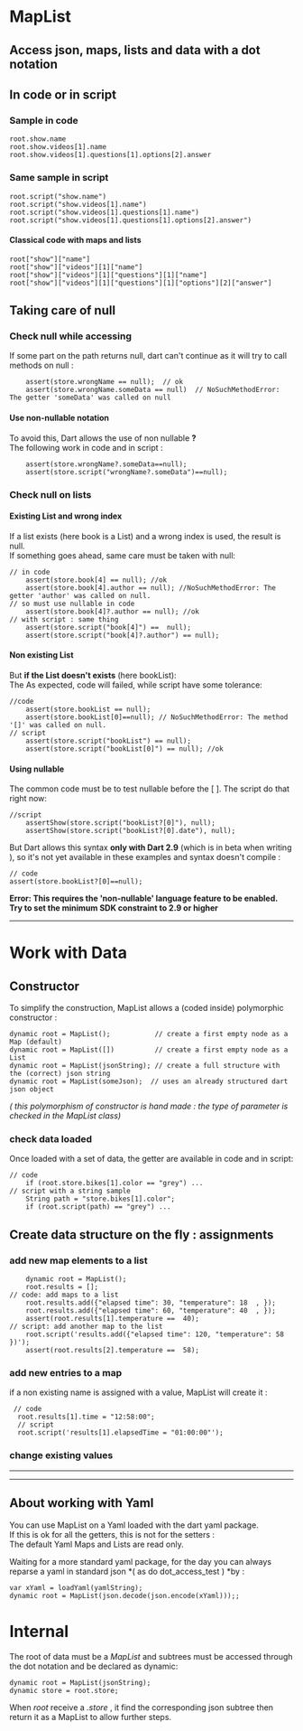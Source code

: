 # MapList
## Access json, maps, lists and data with a dot notation
## In code or in script
### Sample in code
    root.show.name
    root.show.videos[1].name
    root.show.videos[1].questions[1].options[2].answer
### Same sample in script
    root.script("show.name")
    root.script("show.videos[1].name")
    root.script("show.videos[1].questions[1].name")
    root.script("show.videos[1].questions[1].options[2].answer")
#### Classical code with maps and lists
    root["show"]["name"]
    root["show"]["videos"][1]["name"]
    root["show"]["videos"][1]["questions"][1]["name"]
    root["show"]["videos"][1]["questions"][1]["options"][2]["answer"]
## Taking care of null
### Check null while accessing
If some part on the path returns null, dart can't continue as it will
try to call methods on null :

        assert(store.wrongName == null);  // ok 
        assert(store.wrongName.someData == null)  // NoSuchMethodError: The getter 'someData' was called on null
#### Use non-nullable notation
To avoid this, Dart allows the use of non nullable **?**  
The following work in code and in script :

        assert(store.wrongName?.someData==null);
        assert(store.script("wrongName?.someData")==null);

### Check null on lists
#### Existing List and wrong index
 If a list exists (here book is a List) and a wrong index is used, the
 result is null.  
 If something goes ahead, same care must be taken with null:

    // in code  
        assert(store.book[4] == null); //ok 
        assert(store.book[4].author == null); //NoSuchMethodError: The getter 'author' was called on null.
    // so must use nullable in code
        assert(store.book[4]?.author == null); //ok
    // with script : same thing 
        assert(store.script("book[4]") ==  null);
        assert(store.script("book[4]?.author") == null);
#### Non existing List
But **if the List doesn't exists** (here bookList):  
The As expected, code will failed, while script have some tolerance:

    //code 
        assert(store.bookList == null);  
        assert(store.bookList[0]==null); // NoSuchMethodError: The method '[]' was called on null.
    // script     
        assert(store.script("bookList") == null);  
        assert(store.script("bookList[0]") == null); //ok


#### Using nullable
The common code must be to test nullable before the [ ]. The script do
that right now:

    //script
        assertShow(store.script("bookList?[0]"), null);    
        assertShow(store.script("bookList?[0].date"), null);

But Dart allows this syntax **only with Dart 2.9** (which is in beta
when writing ), so it's not yet available in these examples and syntax
doesn't compile :

    // code
    assert(store.bookList?[0]==null);


**Error: This requires the 'non-nullable' language feature to be
enabled.**  
**Try to set the minimum SDK constraint to 2.9 or higher**

----------------------------------------------------------

# Work with Data
## Constructor

To simplify the construction, MapList allows a (coded inside)
polymorphic constructor :

    dynamic root = MapList();           // create a first empty node as a Map (default) 
    dynamic root = MapList([])          // create a first empty node as a List 
    dynamic root = MapList(jsonString); // create a full structure with the (correct) json string
    dynamic root = MapList(someJson);  // uses an already structured dart json object

*( this polymorphism of constructor is hand made : the type of parameter
is checked in the MapList class)*

### check data loaded
Once loaded with a set of data, the getter are available in code and in
script:

    // code  
        if (root.store.bikes[1].color == "grey") ...
    // script with a string sample 
        String path = "store.bikes[1].color";
        if (root.script(path) == "grey") ...


## Create data structure on the fly : assignments
### add new map elements to a list

        dynamic root = MapList();
        root.results = [];
    // code: add maps to a list 
        root.results.add({"elapsed time": 30, "temperature": 18  , });
        root.results.add({"elapsed time": 60, "temperature": 40  , });
        assert(root.results[1].temperature ==  40);
    // script: add another map to the list 
        root.script('results.add({"elapsed time": 120, "temperature": 58  })');
        assert(root.results[2].temperature ==  58);

### add new entries to a map
 if a non existing name is assigned with a value, MapList will create it
 :

     // code
      root.results[1].time = "12:58:00";
      // script
      root.script('results[1].elapsedTime = "01:00:00"');
### change existing values







---
---
## About working with Yaml
 You can use MapList on a Yaml loaded with the dart yaml package.  
 If this is ok for all the getters, this is not for the setters :  
 The default Yaml Maps and Lists are read only.

 Waiting for a more standard yaml package, for the day you can always
 reparse a yaml in standard json *( as do dot_access_test ) *by :
    
    var xYaml = loadYaml(yamlString);
    dynamic root = MapList(json.decode(json.encode(xYaml)));;



# Internal
The root of data must be a *MapList* and subtrees must be accessed
through the dot notation and be declared as dynamic:

    dynamic root = MapList(jsonString);
    dynamic store = root.store;  

When *root* receive a *.store* , it find the corresponding json subtree
then return it as a MapList to allow further steps.


